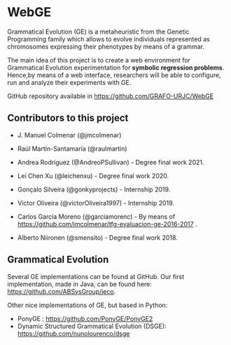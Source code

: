 # WebGE

Grammatical Evolution (GE) is a metaheuristic from the Genetic Programming family which allows to evolve individuals represented as chromosomes expressing their phenotypes by means of a grammar.

The main idea of this project is to create a web environment for Grammatical Evolution experimentation for **symbolic regression problems**. Hence,by means of a web interface, researchers will be able to configure, run and analyze their experiments with GE.

GitHub repository available in https://github.com/GRAFO-URJC/WebGE


## Contributors to this project

 * J. Manuel Colmenar (@jmcolmenar)
 * Raúl Martín-Santamaría (@raulmartin)

 * Andrea Rodríguez (@AndreoPSullivan) - Degree final work 2021.
 * Lei Chen Xu (@leichenxu) - Degree final work 2020.
 * Gonçalo Silveira (@gonkyprojects) - Internship 2019.
 * Victor Oliveira (@victorOliveira1997) - Internship 2019.
 * Carlos García Moreno (@garciamorenc) - By means of https://github.com/jmcolmenar/tfg-evaluacion-ge-2016-2017 .
 * Alberto Niironen (@smensito) - Degree final work 2018.


## Grammatical Evolution

Several GE implementations can be found at GitHub. Our first implementation, made in Java, can be found here: https://github.com/ABSysGroup/jeco.

Other nice implementations of GE, but based in Python:
 * PonyGE : https://github.com/PonyGE/PonyGE2
 * Dynamic Structured Grammatical Evolution (DSGE): https://github.com/nunolourenco/dsge

